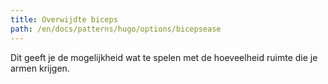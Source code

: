 ```yaml
---
title: Overwijdte biceps
path: /en/docs/patterns/hugo/options/bicepsease
---
```


Dit geeft je de mogelijkheid wat te spelen met de hoeveelheid ruimte die je armen krijgen.